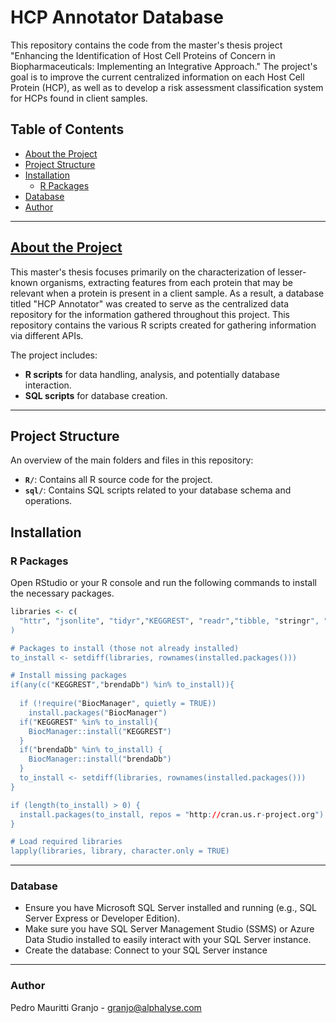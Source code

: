 # HCP Annotator Database

This repository contains the code  from the master's thesis project "Enhancing the Identification of Host Cell Proteins of Concern in Biopharmaceuticals: Implementing an Integrative Approach." The project's goal is to improve the current centralized information on each Host Cell Protein (HCP), as well as to develop a risk assessment classification system for HCPs found in client samples.

## Table of Contents

* [About the Project](#about-the-project)
* [Project Structure](#project-structure)
* [Installation](#installation)
    * [R Packages](#r-packages)
* [Database](#database)
* [Author](#author)

---

## [About the Project](#about-the-project)

This master's thesis focuses primarily on the characterization of lesser-known organisms, extracting features from each protein that may be relevant when a protein is present in a client sample.  As a result, a database titled "HCP Annotator" was created to serve as the centralized data repository for the information gathered throughout this project.  This repository contains the various R scripts created for gathering information via different APIs.


The project includes:
* **R scripts** for data handling, analysis, and potentially database interaction.
* **SQL scripts** for database creation.

---

## Project Structure

An overview of the main folders and files in this repository:
* **`R/`**: Contains all R source code for the project.
* **`sql/`**: Contains SQL scripts related to your database schema and operations.

## Installation


### R Packages

Open RStudio or your R console and run the following commands to install the necessary packages.

```R
libraries <- c(
  "httr", "jsonlite", "tidyr","KEGGREST", "readr","tibble, "stringr", "dplyr","brendaDb"
)

# Packages to install (those not already installed)
to_install <- setdiff(libraries, rownames(installed.packages()))

# Install missing packages
if(any(c("KEGGREST","brendaDb") %in% to_install)){
  
  if (!require("BiocManager", quietly = TRUE))
    install.packages("BiocManager")
  if("KEGGREST" %in% to_install){
    BiocManager::install("KEGGREST")
  }
  if("brendaDb" %in% to_install) {
    BiocManager::install("brendaDb")
  }
  to_install <- setdiff(libraries, rownames(installed.packages()))
}

if (length(to_install) > 0) {
  install.packages(to_install, repos = "http://cran.us.r-project.org")
}

# Load required libraries
lapply(libraries, library, character.only = TRUE)
```

---

### Database

* Ensure you have Microsoft SQL Server installed and running (e.g., SQL Server Express or Developer Edition).
* Make sure you have SQL Server Management Studio (SSMS) or Azure Data Studio installed to easily interact with your SQL Server instance.
* Create the database: Connect to your SQL Server instance

---
### Author
Pedro Mauritti Granjo - granjo@alphalyse.com


